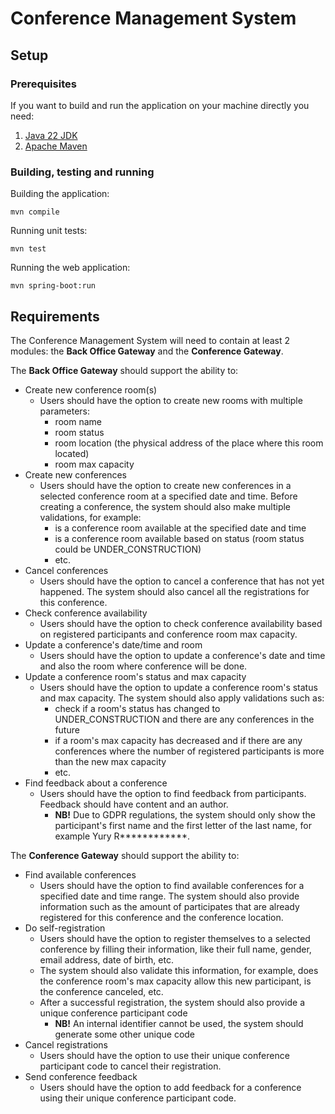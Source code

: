 # Conference Management System

## Setup

### Prerequisites

If you want to build and run the application on your machine directly you need:

1. [Java 22 JDK](https://www.oracle.com/java/technologies/downloads/#java22)
2. [Apache Maven](https://maven.apache.org/download.cgi)

### Building, testing and running

Building the application:

    mvn compile

Running unit tests:

    mvn test

Running the web application:

    mvn spring-boot:run

## Requirements

The Conference Management System will need to contain at least 2 modules: the **Back Office Gateway** and the **Conference Gateway**.

The **Back Office Gateway** should support the ability to:

- Create new conference room(s)
  - Users should have the option to create new rooms with multiple parameters:
    - room name
    - room status
    - room location (the physical address of the place where this room located)
    - room max capacity
- Create new conferences
  - Users should have the option to create new conferences in a selected conference room at a specified date and time. Before creating a conference, the system should also make multiple validations, for example: 
    - is a conference room available at the specified date and time
    - is a conference room available based on status (room status could be UNDER_CONSTRUCTION)
    - etc.
- Cancel conferences
  - Users should have the option to cancel a conference that has not yet happened. The system should also cancel all the registrations for this conference.
- Check conference availability
  - Users should have the option to check conference availability based on registered participants and conference room max capacity.
- Update a conference's date/time and room
  - Users should have the option to update a conference's date and time and also the room where conference will be done.
- Update a conference room's status and max capacity
  - Users should have the option to update a conference room's status and max capacity. The system should also apply validations such as:
    - check if a room's status has changed to UNDER_CONSTRUCTION and there are any conferences in the future
    - if a room's max capacity has decreased and if there are any conferences where the number of registered participants is more than the new max capacity
    - etc.
- Find feedback about a conference
  - Users should have the option to find feedback from participants. Feedback should have content and an author.
    - **NB!** Due to GDPR regulations, the system should only show the participant's first name and the first letter of the last name, for example Yury R************.

The **Conference Gateway** should support the ability to:

- Find available conferences
  - Users should have the option to find available conferences for a specified date and time range. The system should also provide information such as the amount of participates that are already registered for this conference and the conference location.
- Do self-registration
  - Users should have the option to register themselves to a selected conference by filling their information, like their full name, gender, email address, date of birth, etc.
  - The system should also validate this information, for example, does the conference room's max capacity allow this new participant, is the conference canceled, etc.
  - After a successful registration, the system should also provide a unique conference participant code
    - **NB!** An internal identifier cannot be used, the system should generate some other unique code
- Cancel registrations
  - Users should have the option to use their unique conference participant code to cancel their registration.
- Send conference feedback
  - Users should have the option to add feedback for a conference using their unique conference participant code.
